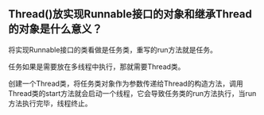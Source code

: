 ## Thread()放实现Runnable接口的对象和继承Thread的对象是什么意义？

将实现Runnable接口的类看做是任务类，重写的run方法就是任务。

任务如果是需要放在多线程中执行，那就需要Thread类。

创建一个Thread类，将任务类对象作为参数传递给Thread的构造方法，调用Thread类的start方法就会启动一个线程，它会导致任务类的run方法执行，当run方法执行完毕，线程终止。
